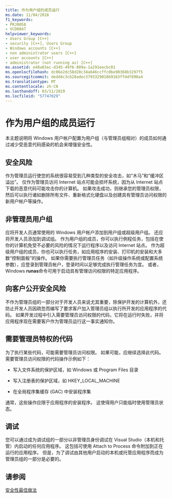 ```yaml
---
title: 作为用户组的成员运行
ms.date: 11/04/2016
f1_keywords:
- PRJ0050
- VCD0047
helpviewer_keywords:
- Users Group [C++]
- security [C++], Users Group
- Windows accounts [C++]
- non administrator users [C++]
- user accounts [C++]
- administrator (not running as) [C++]
ms.assetid: e48a03ec-d345-49f6-809a-1a291eecbc81
ms.openlocfilehash: dc06e2dc58d28c34a646ccffc0be90368b3297f5
ms.sourcegitcommit: dedd4c3cb28adec3793329018b9163ffddf890a4
ms.translationtype: MT
ms.contentlocale: zh-CN
ms.lasthandoff: 03/11/2019
ms.locfileid: "57747029"
---
```

# <a name="running-as-a-member-of-the-users-group"></a>作为用户组的成员运行

本主题说明将 Windows 用户帐户配置为用户组（与管理员组相对）的成员如何通过减少受恶意代码感染的机会来增强安全性。

## <a name="security-risks"></a>安全风险

作为管理员运行使您的系统很容易受到几种类型的安全攻击，如“木马”和“缓冲区溢出”。 仅作为管理员访问 Internet 站点可能会损坏系统，因为从 Internet 站点下载的恶意代码可能攻击你的计算机。 如果攻击成功，则继承您的管理员权限，然后可以执行诸如删除所有文件、重新格式化硬盘以及创建具有管理员访问权限的新用户帐户等操作。

## <a name="non-administrator-user-groups"></a>非管理员用户组

应将开发人员通常使用的 Windows 用户帐户添加到用户组或超级用户组。 还应将开发人员添加到调试组。 作为用户组的成员，你可以执行例程任务，包括在使你的计算机免受不必要的风险的情况下运行程序以及访问 Internet 站点。 作为超级用户组的成员，你也可以执行任务，如应用程序的安装、打印机的安装和大多数“控制面板”的操作。 如果你需要执行管理员任务（如升级操作系统或配置系统参数），应登录到管理员帐户，登录时间以足够完成执行管理任务为宜。 或者，Windows **runas**命令可用于启动具有管理访问权限的特定应用程序。

## <a name="exposing-customers-to-security-risks"></a>向客户公开安全风险

不作为管理员组的一部分对于开发人员来说尤其重要，除保护开发的计算机外，还防止开发人员因疏忽而编写了要求客户加入管理员组以执行所开发的应用程序的代码。 如果开发过程中引入需要管理员访问权限的代码，它将在运行时失败，并将应用程序现在需要客户作为管理员运行这一事实通知你。

## <a name="code-that-requires-administrator-privileges"></a>需要管理员特权的代码

为了执行某些代码，可能需要管理员访问权限。 如果可能，应继续选择此代码。 需要管理员访问权限的代码操作示例如下：

- 写入文件系统的保护区域，如 Windows 或 Program Files 目录

- 写入注册表的保护区域，如 HKEY_LOCAL_MACHINE

- 在全局程序集缓存 (GAC) 中安装程序集

通常，这些操作应限于应用程序的安装程序。 这使得用户只能临时使用管理员状态。

## <a name="debugging"></a>调试

您可以通过成为调试组的一部分以非管理员身份调试在 Visual Studio（本机和托管）内启动的任何应用程序。 这包括可使用 Attach to Process 命令附加到正在运行的应用程序。 但是，为了调试由其他用户启动的本机或托管应用程序而成为管理员组的一部分是必要的。

## <a name="see-also"></a>请参阅

[安全性最佳做法](security-best-practices-for-cpp.md)
